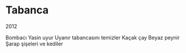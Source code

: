 # Tabanca

2012

Bombacı Yasin uyur
Uyanır tabancasını temizler
Kaçak çay
Beyaz peynir
Şarap şişeleri ve kediler
